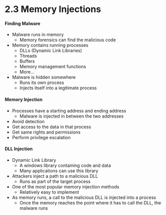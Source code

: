 # 2.3 Memory Injections

#### Finding Malware
- Malware runs in memory
    - Memory forensics can find the malicious code
- Memory contains running processes
    - DLLs (Dynamic Link Libraries)
    - Threads
    - Buffers
    - Memory management functions
    - More...
- Malware is hidden somewhere
    - Runs its own process
    - Injects itself into a legitimate process

#### Memory Injection
- Processes have a starting address and ending address
    - Malware is injected in between the two addresses
- Avoid detection
- Get access to the data in that process
- Get same rights and permissions
- Perform privilege escalation

#### DLL Injection
- Dynamic Link Library
    - A windows library containing code and data
    - Many applications can use this library
- Attackers inject a path to a malicious DLL
    - Runs as part of the target process
- One of the most popular memory injection methods
    - Relatively easy to implement
- As memory runs, a call to the malicious DLL is injected into a process
    - Once the memory reaches the point where it has to call the DLL, the malware runs